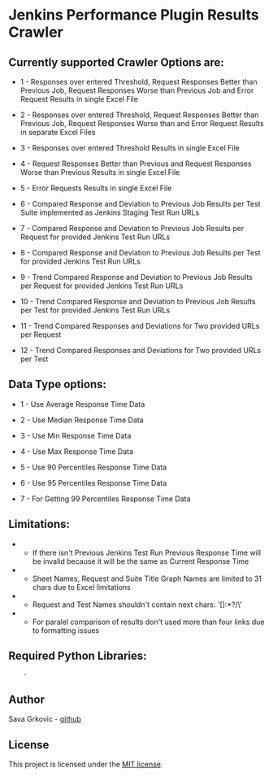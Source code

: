 # Jenkins Performance Plugin Results Crawler

## Currently supported Crawler Options are:
        
* 1 - Responses over entered Threshold, Request Responses Better than Previous Job, 
            Request Responses Worse than Previous Job and Error Request Results in single Excel File
                
* 2 - Responses over entered Threshold, Request Responses Better than Previous Job, 
            Request Responses Worse than and Error Request Results in separate Excel Files
                
* 3 - Responses over entered Threshold Results in single Excel File
            
* 4 - Request Responses Better than Previous and Request Responses Worse than Previous Results in single Excel File
            
* 5 - Error Requests Results in single Excel File
            
* 6 - Compared Response and Deviation to Previous Job Results per Test Suite implemented as Jenkins Staging Test Run URLs
            
* 7 - Compared Response and Deviation to Previous Job Results per Request for provided Jenkins Test Run URLs
        
* 8 - Compared Response and Deviation to Previous Job Results per Test for provided Jenkins Test Run URLs
        
* 9 - Trend Compared Response and Deviation to Previous Job Results per Request for provided Jenkins Test Run URLs
        
* 10 - Trend Compared Response and Deviation to Previous Job Results per Test for provided Jenkins Test Run URLs
        
* 11 - Trend Compared Responses and Deviations for Two provided URLs per Request
        
* 12 - Trend Compared Responses and Deviations for Two provided URLs per Test
        
        
## Data Type options:
        
* 1 - Use Average Response Time Data
        
* 2 - Use Median Response Time Data
        
* 3 - Use Min Response Time Data
        
* 4 - Use Max Response Time Data
        
* 5 - Use 90 Percentiles Response Time Data
        
* 6 - Use 95 Percentiles Response Time Data
        
* 7 - For Getting 99 Percentiles Response Time Data
        
## Limitations:
   
* - If there isn't Previous Jenkins Test Run Previous Response Time will be invalid because it will be the same as Current Response Time
* - Sheet Names, Request and Suite Title Graph Names are limited to 31 chars due to Excel limitations
* - Request and Test Names shouldn't contain next chars: '[]:*?/\\'
* - For paralel comparison of results don't used more than four links due to formatting issues
        
## Required Python Libraries:
   
        -
        
## Author

Sava Grkovic - [github](https://github.com/savagrk)

## License

This project is licensed under the [MIT license](/LICENSE).
